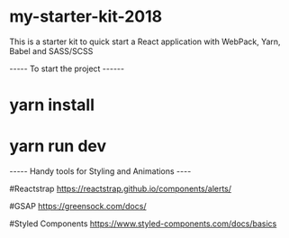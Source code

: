 # my-starter-kit-2018
This is a starter kit to quick start a React application with WebPack, Yarn, Babel and SASS/SCSS

----- To start the project ------

# yarn install
# yarn run dev

----- Handy tools for Styling and Animations ----

#Reactstrap 
https://reactstrap.github.io/components/alerts/

#GSAP 
https://greensock.com/docs/

#Styled Components 
https://www.styled-components.com/docs/basics
